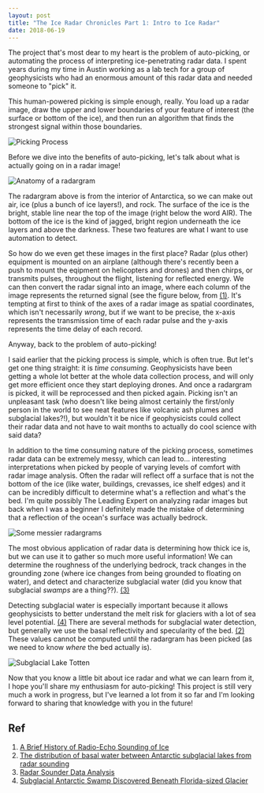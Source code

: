 ```yaml
---
layout: post
title: "The Ice Radar Chronicles Part 1: Intro to Ice Radar"
date: 2018-06-19
---
```


The project that's most dear to my heart is the problem of auto-picking, or automating the process of interpreting ice-penetrating radar data. I spent years during my time in Austin working as a lab tech for a group of geophysicists who had an enormous amount of this radar data and needed someone to "pick" it. 

This human-powered picking is simple enough, really. You load up a radar image, draw the upper and lower boundaries of your feature of interest (the surface or bottom of the ice), and then run an algorithm that finds the strongest signal within those boundaries.

![Picking Process]({{site.url}}{{site.baseurl}}/assets/ice_radar/picking_ex.png)

Before we dive into the benefits of auto-picking, let's talk about what is actually going on in a radar image!

![Anatomy of a radargram]({{site.url}}{{site.baseurl}}/assets/ice_radar/radargram_labels.png)

The radargram above is from the interior of Antarctica, so we can make out air, ice (plus a bunch of ice layers!), and rock. The surface of the ice is the bright, stable line near the top of the image (right below the word AIR). The bottom of the ice is the kind of jagged, bright region underneath the ice layers and above the darkness. These two features are what I want to use automation to detect.

So how do we even get these images in the first place? Radar (plus other) equipment is mounted on an airplane (although there's recently been a push to mount the eqipment on helicopters and drones) and then chirps, or transmits pulses, throughout the flight, listening for reflected energy. We can then convert the radar signal into an image, where each column of the image represents the returned signal (see the figure below, from [(1)](https://earthzine.org/2008/09/26/a-brief-history-of-radio-echo-sounding-of-ice/). It's tempting at first to think of the axes of a radar image as spatial coordinates, which isn't necessarily *wrong*, but if we want to be precise, the x-axis represents the transmission time of each radar pulse and the y-axis represents the time delay of each record.

Anyway, back to the problem of auto-picking!  

I said earlier that the picking process is simple, which is often true. But let's get one thing straight: it is *time consuming*. Geophysicists have been getting a whole lot better at the whole data collection process, and will only get more efficient once they start deploying drones. And once a radargram is picked, it will be reprocessed and then picked again. Picking isn't an unpleasant task (who doesn't like being almost certainly the first/only person in the world to see neat features like volcanic ash plumes and subglacial lakes?!), but wouldn't it be nice if geophysicists could collect their radar data and not have to wait months to actually do cool science with said data?

In addition to the time consuming nature of the picking process, sometimes radar data can be extremely messy, which can lead to... interesting interpretations when picked by people of varying levels of comfort with radar image analysis. Often the radar will reflect off a surface that is not the bottom of the ice (like water, buildings, crevasses, ice shelf edges) and it can be incredibly difficult to determine what's a reflection and what's the bed. I'm quite possibly The Leading Expert on analyzing radar images but back when I was a beginner I definitely made the mistake of determining that a reflection of the ocean's surface was actually bedrock. 

![Some messier radargrams]({{site.url}}{{site.baseurl}}/assets/ice_radar/messy_rgs.png)

The most obvious application of radar data is determining how thick ice is, but we can use it to gather so much more useful information! We can determine the roughness of the underlying bedrock, track changes in the grounding zone (where ice changes from being grounded to floating on water), and detect and characterize subglacial water (did you know that subglacial *swamps* are a thing??). [(3)](https://pangea.stanford.edu/radio-glaciology/radar-sounder-data-analysis)

Detecting subglacial water is especially important because it allows geophysicists to better understand the melt risk for glaciers with a lot of sea level potential. [(4)](https://www.scienceworldreport.com/articles/8053/20130710/subglacial-antarctic-swamp-discovered-beneath-florida-sized-glacier.htm) There are several methods for subglacial water detection, but generally we use the basal reflectivity and specularity of the bed. [(2)](http://rsta.royalsocietypublishing.org/content/374/2059/20140297) These values cannot be computed until the radargram has been picked (as we need to know *where* the bed actually is).

![Subglacial Lake Totten]({{site.url}}{{site.baseurl}}/assets/ice_radar/sg_lakes.png)

Now that you know a little bit about ice radar and what we can learn from it, I hope you'll share my enthusiasm for auto-picking! This project is still very much a work in progress, but I've learned a lot from it so far and I'm looking forward to sharing that knowledge with you in the future!


## Ref

1. [A Brief History of Radio-Echo Sounding of Ice](https://earthzine.org/2008/09/26/a-brief-history-of-radio-echo-sounding-of-ice/)
2. [The distribution of basal water between Antarctic subglacial lakes from radar sounding](http://rsta.royalsocietypublishing.org/content/374/2059/20140297)
3. [Radar Sounder Data Analysis](https://pangea.stanford.edu/radio-glaciology/radar-sounder-data-analysis)
4. [Subglacial Antarctic Swamp Discovered Beneath Florida-sized Glacier](https://www.scienceworldreport.com/articles/8053/20130710/subglacial-antarctic-swamp-discovered-beneath-florida-sized-glacier.htm)








